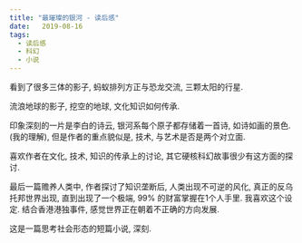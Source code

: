```yaml
---
title: "最璀璨的银河 - 读后感"
date:   2019-08-16
tags:
  - 读后感
  - 科幻
  - 小说
---
```



看到了很多三体的影子, 蚂蚁排列方正与恐龙交流, 三颗太阳的行星.

流浪地球的影子, 挖空的地球, 文化知识如何传承.

印象深刻的一片是李白的诗云, 银河系每个原子都存储着一首诗, 如诗如画的景色.(我的理解), 但是作者的重点貌似是, 技术, 与艺术是否是两个对立面.

喜欢作者在文化, 技术, 知识的传承上的讨论, 其它硬核科幻故事很少有这方面的探讨.

最后一篇赡养人类中, 作者探讨了知识垄断后, 人类出现不可逆的风化, 真正的反乌托邦世界出现, 直到出现了一个极端, 99% 的财富掌握在1个人手里. 我喜欢这个设定. 结合香港港独事件, 感觉世界正在朝着不正确的方向发展.

这是一篇思考社会形态的短篇小说, 深刻.